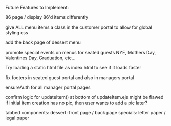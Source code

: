 Future Features to Implement:

86 page / display 86'd items differently

give ALL menu items a class in the customer portal to allow for global styling css

add the back page of dessert menu

promote special events on menus for seated guests
NYE, Mothers Day, Valentines Day, Graduation, etc...

Try loading a static html file as index.html to see if it loads faster

fix footers in seated guest portal and also in managers portal

ensureAuth for all manager portal pages

confirm logic for updateItem() at bottom of updateItem.ejs
might be flawed if initial item creation has no pic, then
user wants to add a pic later?

tabbed components: 
    dessert: front page / back page
    specials: letter paper / legal paper
    
     